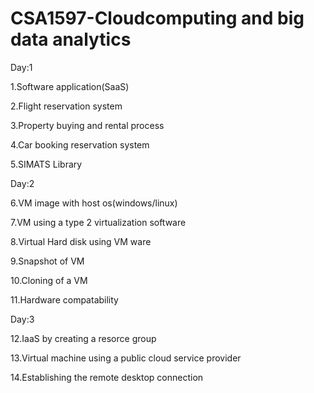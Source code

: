 # CSA1597-Cloudcomputing and big data analytics

Day:1

1.Software application(SaaS)

2.Flight reservation system

3.Property buying and rental process

4.Car booking reservation system

5.SIMATS Library

Day:2

6.VM image with host os(windows/linux)

7.VM using a type 2 virtualization software

8.Virtual Hard disk using VM ware

9.Snapshot of VM

10.Cloning of a VM

11.Hardware compatability

Day:3

12.IaaS by creating a resorce group 

13.Virtual machine using a public cloud service provider

14.Establishing the remote desktop connection
